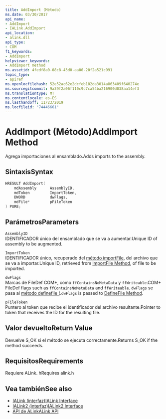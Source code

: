```yaml
---
title: AddImport (Método)
ms.date: 03/30/2017
api_name:
- AddImport
- IALink.AddImport
api_location:
- alink.dll
api_type:
- COM
f1_keywords:
- AddImport
helpviewer_keywords:
- AddImport method
ms.assetid: 4fedf8a0-08c8-43d0-aa00-20f2a521c991
topic_type:
- apiref
ms.openlocfilehash: 52e52ac62e2dcfeb182da3014a863409f640274e
ms.sourcegitcommit: 9a39f2a06f110c9c7ca54ba216900d038aa14ef3
ms.translationtype: MT
ms.contentlocale: es-ES
ms.lasthandoff: 11/23/2019
ms.locfileid: "74446661"
---
```

# <a name="addimport-method"></a><span data-ttu-id="f7b45-102">AddImport (Método)</span><span class="sxs-lookup"><span data-stu-id="f7b45-102">AddImport Method</span></span>
<span data-ttu-id="f7b45-103">Agrega importaciones al ensamblado.</span><span class="sxs-lookup"><span data-stu-id="f7b45-103">Adds imports to the assembly.</span></span>  
  
## <a name="syntax"></a><span data-ttu-id="f7b45-104">Sintaxis</span><span class="sxs-lookup"><span data-stu-id="f7b45-104">Syntax</span></span>  
  
```cpp  
HRESULT AddImport(  
    mdAssembly      AssemblyID,  
    mdToken         ImportToken,  
    DWORD           dwFlags,  
    mdFile*         pFileToken  
) PURE;  
```  
  
## <a name="parameters"></a><span data-ttu-id="f7b45-105">Parámetros</span><span class="sxs-lookup"><span data-stu-id="f7b45-105">Parameters</span></span>  
 `AssemblyID`  
 <span data-ttu-id="f7b45-106">IDENTIFICADOR único del ensamblado que se va a aumentar.</span><span class="sxs-lookup"><span data-stu-id="f7b45-106">Unique ID of assembly to be augmented.</span></span>  
  
 `ImportToken`  
 <span data-ttu-id="f7b45-107">IDENTIFICADOR único, recuperado del [método importFile](importfile-method.md), del archivo que se va a importar.</span><span class="sxs-lookup"><span data-stu-id="f7b45-107">Unique ID, retrieved from [ImportFile Method](importfile-method.md), of file to be imported.</span></span>  
  
 `dwFlags`  
 <span data-ttu-id="f7b45-108">Marcas de FileDef COM+, como `ffContainsNoMetaData` y `ffWriteable`.</span><span class="sxs-lookup"><span data-stu-id="f7b45-108">COM+ FileDef flags such as `ffContainsNoMetaData` and `ffWriteable`.</span></span> <span data-ttu-id="f7b45-109">`dwFlags` se pasa al [método definefile (](../metadata/imetadataassemblyemit-definefile-method.md).</span><span class="sxs-lookup"><span data-stu-id="f7b45-109">`dwFlags` is passed to [DefineFile Method](../metadata/imetadataassemblyemit-definefile-method.md).</span></span>  
  
 `pFileToken`  
 <span data-ttu-id="f7b45-110">Puntero al token que recibe el identificador del archivo resultante.</span><span class="sxs-lookup"><span data-stu-id="f7b45-110">Pointer to token that receives the ID for the resulting file.</span></span>  
  
## <a name="return-value"></a><span data-ttu-id="f7b45-111">Valor devuelto</span><span class="sxs-lookup"><span data-stu-id="f7b45-111">Return Value</span></span>  
 <span data-ttu-id="f7b45-112">Devuelve S_OK si el método se ejecuta correctamente.</span><span class="sxs-lookup"><span data-stu-id="f7b45-112">Returns S_OK if the method succeeds.</span></span>  
  
## <a name="requirements"></a><span data-ttu-id="f7b45-113">Requisitos</span><span class="sxs-lookup"><span data-stu-id="f7b45-113">Requirements</span></span>  
 <span data-ttu-id="f7b45-114">Requiere ALink. h</span><span class="sxs-lookup"><span data-stu-id="f7b45-114">Requires alink.h</span></span>  
  
## <a name="see-also"></a><span data-ttu-id="f7b45-115">Vea también</span><span class="sxs-lookup"><span data-stu-id="f7b45-115">See also</span></span>

- [<span data-ttu-id="f7b45-116">IALink (interfaz)</span><span class="sxs-lookup"><span data-stu-id="f7b45-116">IALink Interface</span></span>](ialink-interface.md)
- [<span data-ttu-id="f7b45-117">IALink2 (interfaz)</span><span class="sxs-lookup"><span data-stu-id="f7b45-117">IALink2 Interface</span></span>](ialink2-interface.md)
- [<span data-ttu-id="f7b45-118">API de ALink</span><span class="sxs-lookup"><span data-stu-id="f7b45-118">ALink API</span></span>](index.md)
